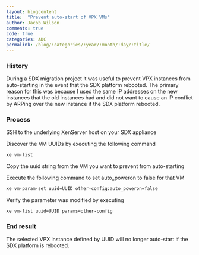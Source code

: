 ```yaml
---
layout: blogcontent
title:  "Prevent auto-start of VPX VMs"
author: Jacob Wilson
comments: true
code: true
categories: ADC
permalink: /blog/:categories/:year/:month/:day/:title/
---
```


### History

During a SDX migration project it was useful to prevent VPX instances from auto-starting in the event that the SDX platform rebooted.  The primary reason for this was because I used the same IP addresses on the new instances that the old instances had and did not want to cause an IP conflict by ARPing over the new instance if the SDX platform rebooted.

### Process

SSH to the underlying XenServer host on your SDX appliance

Discover the VM UUIDs by executing the following command

~~~ bash
xe vm-list
~~~

Copy the uuid string from the VM you want to prevent from auto-starting

Execute the following command to set auto_poweron to false for that VM

~~~ bash
xe vm-param-set uuid=UUID other-config:auto_poweron=false
~~~

Verify the parameter was modified by executing

~~~ bash
xe vm-list uuid=UUID params=other-config
~~~

### End result

The selected VPX instance defined by UUID will no longer auto-start if the SDX platform is rebooted.
